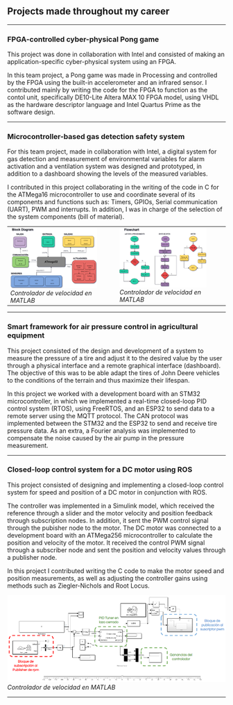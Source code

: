 ## Projects made throughout my career

---

### FPGA-controlled cyber-physical Pong game



This project was done in collaboration with Intel and consisted of making an application-specific cyber-physical system using an FPGA.

In this team project, a Pong game was made in Processing and controlled by the FPGA using the built-in accelerometer and an infrared sensor. I contributed mainly by writing the code for the FPGA to function as the contol unit, specifically DE10-Lite Altera MAX 10 FPGA model, using VHDL as the hardware descriptor language and Intel Quartus Prime as the software design.

---

### Microcontroller-based gas detection safety system

For this team project, made in collaboration with Intel, a digital system for gas detection and measurement of environmental variables for alarm activation and a ventilation system was designed and prototyped, in addition to a dashboard showing the levels of the measured variables.

I contributed in this project collaborating in the writing of the code in C for the ATMega16 microcontroller to use and coordinate several of its components and functions such as: Timers, GPIOs, Serial communication (UART), PWM and interrupts. In addition, I was in charge of the selection of the system components (bill of material).

<table>


<td><img src="images/diagrama_gases_1.png?raw=true" width="200"/> <em>Controlador de velocidad en MATLAB </em> </td><td><img src="images/algoritmo_gases_1.png?raw=true" width="200"/> <em>Controlador de velocidad en MATLAB </em> </td>


</table>

---

### Smart framework for air pressure control in agricultural equipment

This project consisted of the design and development of a system to measure the pressure of a tire and adjust it to the desired value by the user through a physical interface and a remote graphical interface (dashboard). The objective of this was to be able adapt the tires of John Deere vehicles to the conditions of the terrain and thus maximize their lifespan.

In this project we worked with a development board with an STM32 microcontroller, in which we implemented a real-time closed-loop PID control system (RTOS), using FreeRTOS, and an ESP32 to send data to a remote server using the MQTT protocol. The CAN protocol was implemented between the STM32 and the ESP32 to send and receive tire pressure data. As an extra, a Fourier analysis was implemented to compensate the noise caused by the air pump in the pressure measurement.

---

### Closed-loop control system for a DC motor using ROS

This project consisted of designing and implementing a closed-loop control system for speed and position of a DC motor in conjunction with ROS.

The controller was implemented in a Simulink model, which received the reference through a slider and the motor velocity and position feedback through subscription nodes. In addition, it sent the PWM control signal through the pubisher node to the motor. The DC motor was connected to a development board with an ATMega256 microcontroller to calculate the position and velocity of the motor. It received the control PWM signal through a subscriber node and sent the position and velocity values through a publisher node.

In this project I contributed writing the C code to make the motor speed and position measurements, as well as adjusting the controller gains using methods such as Ziegler-Nichols and Root Locus.

<p>
  <img src="images/controlador_velocidad.png" />
  <em>Controlador de velocidad en MATLAB </em>
<p>



---


<!-- Remove above link if you don't want to attibute -->
